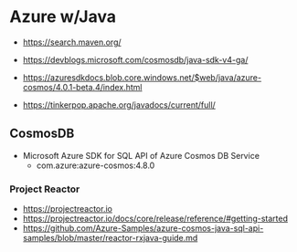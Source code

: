 # Azure w/Java

- https://search.maven.org/

- https://devblogs.microsoft.com/cosmosdb/java-sdk-v4-ga/
- https://azuresdkdocs.blob.core.windows.net/$web/java/azure-cosmos/4.0.1-beta.4/index.html

- https://tinkerpop.apache.org/javadocs/current/full/

## CosmosDB

- Microsoft Azure SDK for SQL API of Azure Cosmos DB Service
  - com.azure:azure-cosmos:4.8.0

### Project Reactor

- https://projectreactor.io
- https://projectreactor.io/docs/core/release/reference/#getting-started
- https://github.com/Azure-Samples/azure-cosmos-java-sql-api-samples/blob/master/reactor-rxjava-guide.md
  
  